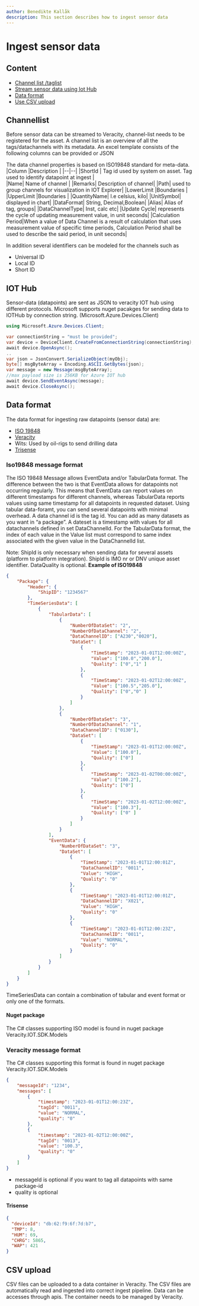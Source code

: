 ```yaml
---
author: Benedikte Kallåk
description: This section describes how to ingest sensor data
---
```


# Ingest sensor data

## Content
- [Channel list /taglist](#channellist)
- [Stream sensor data using Iot Hub](#iot-hub)
- [Data format](#data-format)
- [Use CSV upload](#csv-upload)

## Channellist 
Before sensor data can be streamed to Veracity, channel-list needs to be registered for the asset. A channel list is an overview of all the tags/datachannels with its metadata.  An excel template consists of the following columns can be provided or JSON 

The data channel properties  is based on ISO19848 standard for meta-data.
|Column	 |Description  |
|--|--|
|ShortId  |	Tag id used by system on asset. Tag used to identify datapoint at ingest |  
|Name| Name of channel	|
|Remarks| Description of channel|
|Path| used to group channels for visualization in IOT Explorer|
|LowerLimit |Boundaries |
|UpperLimit |Boundaries |
|QuantityName| I.e celsius, kilo|
|UnitSymbol| displayed in chart|
|DataFormat|  String, Decimal,Boolean|
|Alias|  Alias of tag, groups|
|DataChannelType| Inst, calc etc|
|Update Cycle| represents the cycle of updating measurement value, in unit seconds|
|Calculation Period|When a value of Data Channel is a result of calculation that uses measurement value of specific time periods, Calculation Period shall be used to describe the said period, in unit seconds|

In addition several identifiers can be modeled for the channels such as 
- Universal ID
- Local ID
- Short ID

## IOT Hub
Sensor-data (datapoints) are sent as JSON to veracity IOT hub using different protocols.
Microsoft supports nuget pacakges for sending data to IOTHub by connection string. (Microsoft.Azure.Devices.Client)
```cs
using Microsoft.Azure.Devices.Client;

var connectionString = "must be provided";
var device = DeviceClient.CreateFromConnectionString(connectionString);
await device.OpenAsync();		
.. 
var json = JsonConvert.SerializeObject(myObj);
byte[] msgByteArray = Encoding.ASCII.GetBytes(json);
var message = new Message(msgByteArray);
//max payload size is 256KB for Azure IOT hub
await device.SendEventAsync(message);
await device.CloseAsync();
````

## Data format
The data format for ingesting raw datapoints (sensor data) are:
 - [ISO 19848](#iso19848-message-format)
 - [Veracity ](#veracity-message-format)
 - Wits: Used by oil-rigs to send drilling data
 - [Trisense](#trisense-message)

### Iso19848 message format

The ISO 19848 Message allows EventData and/or TabularData format. The difference between the two is that EventData allows for datapoints not occurring regularly. This means that EventData can report values on different timestamps for different channels, whereas TabularData reports values using same timestamp for all datapoints in requested dataset. 
Using tabular data-foramt, you can send several datapoints with minimal overhead.  A data channel id is the tag id. You can add as many datasets as you want in “a package”. A dateset is a timestamp with values for all datachannels defined in set DataChannelId. For the TabularData format, the index of each value in the Value list must correspond to same index associated with the given value in the DataChannelId list. 

Note: ShipId is only necessary when sending data for several assets (platform to platform integration). ShipId is IMO nr or DNV unique asset identifier. DataQuality is optional.
**Example of ISO19848**
```json
{
	"Package": {
		"Header": {
			"ShipID": "1234567"			
		},
		"TimeSeriesData": [
			{				
				"TabularData": [
					{
						"NumberOfDataSet": "2",
						"NumberOfDataChannel": "2",
						"DataChannelID": ["A230","0020"],
						"DataSet": [
							{
								"TimeStamp": "2023-01-01T12:00:00Z",
								"Value": ["100.0","200.0"],
								"Quality": ["0","1"	]
							},
							{
								"TimeStamp": "2023-01-02T12:00:00Z",
								"Value": ["100.5","205.0"],
								"Quality": ["0","0"	]
							}
						]
					},
					{
						"NumberOfDataSet": "3",
						"NumberOfDataChannel": "1",
						"DataChannelID": ["0130"],
						"DataSet": [
							{
								"TimeStamp": "2023-01-01T12:00:00Z",
								"Value": ["100.0"],
								"Quality": ["0"]
							},
							{
								"TimeStamp": "2023-01-02T00:00:00Z",
								"Value": ["100.2"],
								"Quality": ["0"]
							},
							{
								"TimeStamp": "2023-01-02T12:00:00Z",
								"Value": ["100.3"],
								"Quality": ["0"	]
							}
						]
					}
				],
				"EventData": {
					"NumberOfDataSet": "3",
					"DataSet": [
						{
							"TimeStamp": "2023-01-01T12:00:01Z",
							"DataChannelID": "0011",
							"Value": "HIGH",
							"Quality": "0"
						},
						{
							"TimeStamp": "2023-01-01T12:00:01Z",
							"DataChannelID": "X021",
							"Value": "HIGH",
							"Quality": "0"
						},
						{
							"TimeStamp": "2023-01-01T12:00:23Z",
							"DataChannelID": "0011",
							"Value": "NORMAL",
							"Quality": "0"
						}
					]
				}
			}			
		]
	}
}
```
TimeSeriesData can contain a combination of tabular and event format or only one of the formats.

#### Nuget package 
The C# classes supporting ISO model is found in nuget package Veracity.IOT.SDK.Models

### Veracity message format
The C# classes supporting this format is found in nuget package Veracity.IOT.SDK.Models
```json
{
	"messageId": "1234",
	"messages": [
		{
			"timestamp": "2023-01-01T12:00:23Z",
			"tagId": "0011",
			"value": "NORMAL",
			"quality": "0"
		},
		{
			"timestamp": "2023-01-02T12:00:00Z",
			"tagId": "0013",
			"value": "100.3",
			"quality": "0"
		}
	]
}

```
- messageId is optional if you want to tag all datapoints with same package-id
- quality is optional

#### Trisense
```json
{
  "deviceId": "db:62:f9:6f:7d:b7",
  "TMP": 8,
  "HUM": 69,
  "CHRG": 5865,
  "WAP": 421
}
```

## CSV upload
CSV files can be uploaded to a data container in  Veracity. The CSV files are automatically read and ingested into correct ingest pipeline. Data can be accesses through apis.
The container needs to be managed by Veracity.
